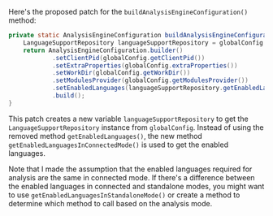 Here's the proposed patch for the `buildAnalysisEngineConfiguration()` method:

```java
private static AnalysisEngineConfiguration buildAnalysisEngineConfiguration() {
    LanguageSupportRepository languageSupportRepository = globalConfig.getLanguageSupportRepository();
    return AnalysisEngineConfiguration.builder()
            .setClientPid(globalConfig.getClientPid())
            .setExtraProperties(globalConfig.extraProperties())
            .setWorkDir(globalConfig.getWorkDir())
            .setModulesProvider(globalConfig.getModulesProvider())
            .setEnabledLanguages(languageSupportRepository.getEnabledLanguagesInConnectedMode())
            .build();
}
```

This patch creates a new variable `languageSupportRepository` to get the `LanguageSupportRepository` instance from `globalConfig`. Instead of using the removed method `getEnabledLanguages()`, the new method `getEnabledLanguagesInConnectedMode()` is used to get the enabled languages.

Note that I made the assumption that the enabled languages required for analysis are the same in connected mode. If there's a difference between the enabled languages in connected and standalone modes, you might want to use `getEnabledLanguagesInStandaloneMode()` or create a method to determine which method to call based on the analysis mode.